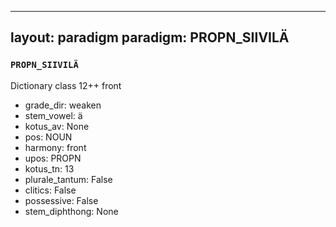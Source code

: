 
---
layout: paradigm
paradigm: PROPN_SIIVILÄ
---
### ` PROPN_SIIVILÄ `

Dictionary class 12++ front
* grade_dir: weaken
* stem_vowel: ä
* kotus_av: None
* pos: NOUN
* harmony: front
* upos: PROPN
* kotus_tn: 13
* plurale_tantum: False
* clitics: False
* possessive: False
* stem_diphthong: None
